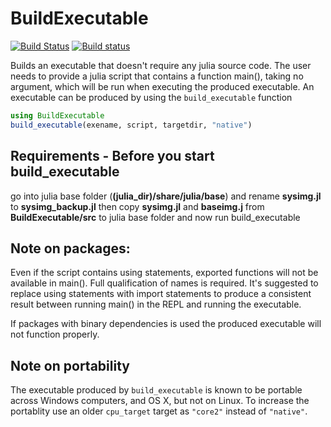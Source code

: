 # BuildExecutable
[![Build Status](https://travis-ci.org/Gilga/BuildExecutable.jl.svg?branch=master)](https://travis-ci.org/Gilga/BuildExecutable.jl)
[![Build status](https://ci.appveyor.com/api/projects/status/r9659tnllk7a8o83?svg=true)](https://ci.appveyor.com/project/Gilga/buildexecutable-jl)

Builds an executable that doesn't require any julia source code.
The user needs to provide a julia script that contains a function main(),
taking no argument, which will be run when executing the
produced executable. An executable can be produced by using the `build_executable` function
```julia
using BuildExecutable
build_executable(exename, script, targetdir, "native")
```

## Requirements - Before you start build_executable
go into julia base folder (**(julia_dir)/share/julia/base**) and rename **sysimg.jl** to **sysimg_backup.jl**
then copy **sysimg.jl** and **baseimg.j** from **BuildExecutable/src** to julia base folder and now run build_executable

## Note on packages:
Even if the script contains using statements, exported functions
will not be available in main(). Full qualification of names is
required. It's suggested to replace using statements with import
statements to produce a consistent result between running main() in
the REPL and running the executable. 

If packages with binary dependencies is used the produced executable will not function properly.

## Note on portability
The executable produced by `build_executable` is known to be portable across Windows computers, and OS X, but not on Linux. To increase the portablity use an older `cpu_target` target as `"core2"` instead of `"native"`. 
